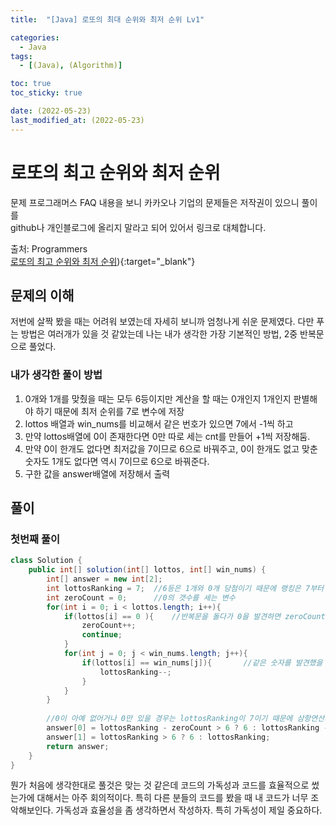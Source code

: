 ```yaml
---
title:  "[Java] 로또의 최대 순위와 최저 순위 Lv1" 

categories:
  - Java
tags:
  - [(Java), (Algorithm)]

toc: true
toc_sticky: true

date: (2022-05-23)
last_modified_at: (2022-05-23)
---
```



# 로또의 최고 순위와 최저 순위

문제 프로그래머스 FAQ 내용을 보니 카카오나 기업의 문제들은 저작권이 있으니 풀이를<br>
github나 개인블로그에 올리지 말라고 되어 있어서 링크로 대체합니다.

출처: Programmers <br>
[로또의 최고 순위와 최저 순위](https://programmers.co.kr/learn/courses/30/lessons/77484)){:target="_blank"}  




## 문제의 이해
저번에 살짝 봤을 때는 어려워 보였는데 자세히 보니까 엄청나게 쉬운 문제였다.
다만 푸는 방법은 여러개가 있을 것 같았는데 나는 내가 생각한 가장 기본적인 방법, 2중 반복문으로 풀었다.




### 내가 생각한 풀이 방법
1. 0개와 1개를 맞췄을 때는 모두 6등이지만 계산을 할 때는 0개인지 1개인지 판별해야 하기 때문에 최저 순위를 7로 변수에 저장
2. lottos 배열과 win_nums를 비교해서 같은 번호가 있으면 7에서 -1씩 하고
3. 만약 lottos배열에 0이 존재한다면 0만 따로 세는 cnt를 만들어 +1씩 저장해둠.
4. 만약 0이 한개도 없다면 최저값을 7이므로 6으로 바꿔주고, 0이 한개도 없고 맞춘 숫자도 1개도 없다면 역시 7이므로 6으로 바꿔준다.
5. 구한 값을 answer배열에 저장해서 출력



## 풀이
### 첫번째 풀이


```java
class Solution {
    public int[] solution(int[] lottos, int[] win_nums) {
        int[] answer = new int[2];
        int lottosRanking = 7;  //6등은 1개와 0개 당첨이기 때문에 랭킹은 7부터 시작하도록 지정
        int zeroCount = 0;      //0의 갯수를 세는 변수
        for(int i = 0; i < lottos.length; i++){
            if(lottos[i] == 0 ){    //반복문을 돌다가 0을 발견하면 zeroCount를 증가시키고 continue
                zeroCount++;
                continue;
            }
            for(int j = 0; j < win_nums.length; j++){
                if(lottos[i] == win_nums[j]){       //같은 숫자를 발견했을 시 lottosRanking을 -1시켜서 순위를 증가시킴
                    lottosRanking--;
                }
            }
        }
            
        //0이 아예 없어거나 0만 있을 경우는 lottosRanking이 7이기 때문에 삼항연산자로 6으로 조정해줌
        answer[0] = lottosRanking - zeroCount > 6 ? 6 : lottosRanking - zeroCount ;
        answer[1] = lottosRanking > 6 ? 6 : lottosRanking;
        return answer;
    }
}
```

뭔가 처음에 생각한대로 풀것은 맞는 것 같은데 코드의 가독성과 코드를 효율적으로 썼는가에 대해서는 아주 회의적이다.
특히 다른 분들의 코드를 봤을 때 내 코드가 너무 조악해보인다. 가독성과 효율성을 좀 생각하면서 작성하자.
특히 가독성이 제일 중요하다.




<br>



<!-- [맨 위](#){: .btn .btn--primary }{: .align-right} 스크롤시 자동으로 up to 화살표가 나오므로 삭제 -->
